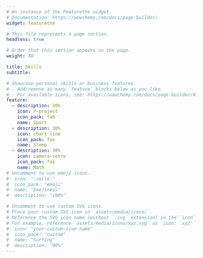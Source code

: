 ```yaml
---
# An instance of the Featurette widget.
# Documentation: https://wowchemy.com/docs/page-builder/
widget: featurette

# This file represents a page section.
headless: true

# Order that this section appears on the page.
weight: 30

title: Skills
subtitle:

# Showcase personal skills or business features.
# - Add/remove as many `feature` blocks below as you like.
# - For available icons, see: https://wowchemy.com/docs/page-builder/#icons
feature:
  - description: 30%
    icon: r-project
    icon_pack: fab
    name: Sport
  - description: 30%
    icon: chart-line
    icon_pack: fas
    name: Sleep
  - description: 30%
    icon: camera-retro
    icon_pack: fas
    name: Math
# Uncomment to use emoji icons.
#- icon: ":smile:"
#  icon_pack: "emoji"
#  name: "Emojiness"
#  description: "100%"

# Uncomment to use custom SVG icons.
# Place your custom SVG icon in `assets/media/icons/`.
# Reference the SVG icon name (without `.svg` extension) in the `icon` field.
# For example, reference `assets/media/icons/xyz.svg` as `icon: 'xyz'`
#- icon: "your-custom-icon-name"
#  icon_pack: "custom"
#  name: "Surfing"
#  description: "90%"
---
```

